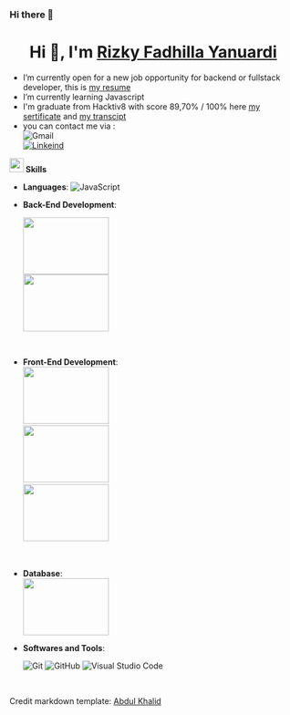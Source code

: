 ### Hi there 👋

<h1 align="center">Hi 👋, I'm <a href="https://github.com/RizkyFadhilla" target="blank">
Rizky Fadhilla Yanuardi</a></h1>

- I’m currently open for a new job opportunity for backend or fullstack developer, this is <a href="https://drive.google.com/file/d/19-NNt6XqEXAu21EWTbL3qryhKo8PFLza/view?usp=share_link" target="blank"> my resume</a>
- I’m currently learning Javascript
- I'm graduate from Hacktiv8 with score 89,70% / 100% here <a href="https://drive.google.com/file/d/1hS0ZqYoQtRIX2P9FonD2LdLJogqN0gMl/view?usp=sharing" target="blank"> my sertificate</a> and <a href="https://drive.google.com/file/d/1foXKZcPKkVRPayDyg4hinif2vD1WlCO2/view?usp=share_link" target="blank"> my transcipt</a>
- you can contact me via :
  <br>
  ![Gmail](https://img.shields.io/badge/Gmail-rizkyfadhilla123%40gmail.com-red)
  <br>
  <a href="www.linkedin.com/in/rizky-fadhilla-yanuardi-46740b1b9" target="blank">![Linkeind](https://img.shields.io/badge/LinkeInd-www.linkedin.com%2Fin%2Frizky--fadhilla--yanuardi--46740b1b9-blue)</a>

<img src="https://media2.giphy.com/media/QssGEmpkyEOhBCb7e1/giphy.gif?cid=ecf05e47a0n3gi1bfqntqmob8g9aid1oyj2wr3ds3mg700bl&rid=giphy.gif" width ="25"><b> Skills</b>
<br>

<p align="center">

- **Languages**:
      ![JavaScript](https://img.shields.io/badge/JavaScript%20-%23F7DF1E.svg?style=for-the-badge&logo=javascript&logoColor=black)
  <br>   

- **Back-End Development**:

  <img src="https://external-content.duckduckgo.com/iu/?u=https%3A%2F%2Ftse3.mm.bing.net%2Fth%3Fid%3DOIP.Ahl24GrglQHwFcp5-_B36QHaEo%26pid%3DApi&f=1&ipt=9c7aa2af40156eacaf1942cc69a1eeb16c86e8f7b11ce9d3385437d750b86442&ipo=images"  width="150" height="100"/>
   <br>
    <img src="https://external-content.duckduckgo.com/iu/?u=https%3A%2F%2Fludovicwyffels.dev%2Fstatic%2F335caa592debcad471a1ec9936833b1b%2F5707d%2Fsequelize.png&f=1&nofb=1&ipt=682c77170d7155466e67b42fa0d090d49fb3701e7130ba8ff78dc3086f15d35f&ipo=images"  width="150" height="100"/>
   <br>

<br>

- **Front-End Development**:
  <br>
   <img src="https://external-content.duckduckgo.com/iu/?u=https%3A%2F%2Fwww.freecodecamp.org%2Fnews%2Fcontent%2Fimages%2Fsize%2Fw2000%2F2020%2F02%2FEkran-Resmi-2019-11-18-18.08.13.png&f=1&nofb=1&ipt=03bc5b1e623795f6878f8c83e3fa6faea79048514eb13bd65dd068322bb04fbf&ipo=images"  width="150" height="100"/>
   <br>
    <img src="https://external-content.duckduckgo.com/iu/?u=http%3A%2F%2Fwww.appcoda.com%2Fwp-content%2Fuploads%2F2015%2F04%2Freact-native-1024x631.png&f=1&nofb=1&ipt=913f3d1334bfb563e108e42cbca068d7f70898bd5d76a207a933ac9fb5ce0050&ipo=images"  width="150" height="100"/>
   <br>
   <img src="https://external-content.duckduckgo.com/iu/?u=https%3A%2F%2Fwww.kindpng.com%2Fpicc%2Fm%2F452-4529223_vue-js-logo-png-transparent-png.png&f=1&nofb=1&ipt=6d83957406418a7f848609e4b6a92495c3c40ee82bb055835b9807a6067cb04c&ipo=images"  width="150" height="100"/>
   <br>
<br>

- **Database**:
  <br>
  <img src="https://wiki.postgresql.org/images/thumb/a/a4/PostgreSQL_logo.3colors.svg/116px-PostgreSQL_logo.3colors.svg.png"  width="150" height="100"/>
  <br>

- **Softwares and Tools**:

  ![Git](https://img.shields.io/badge/git-%23F05033.svg?style=for-the-badge&logo=git&logoColor=white)
  ![GitHub](https://img.shields.io/badge/github-%23121011.svg?style=for-the-badge&logo=github&logoColor=white)
  ![Visual Studio Code](https://img.shields.io/badge/Visual%20Studio%20Code-0078d7.svg?style=for-the-badge&logo=visual-studio-code&logoColor=white)

<br>

Credit markdown template: [Abdul Khalid](https://github.com/0xabdulkhalid)

<!--
**RizkyFadhilla/RizkyFadhilla** is a ✨ _special_ ✨ repository because its `README.md` (this file) appears on your GitHub profile.

Here are some ideas to get you started:


- 👯 I’m looking to collaborate on ...
- 🤔 I’m looking for help with ...
- 💬 Ask me about ...
- 📫 How to reach me: ...
- 😄 Pronouns: ...
- ⚡ Fun fact: ...
-->
